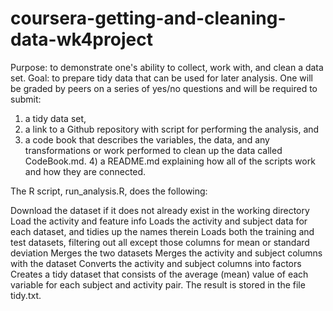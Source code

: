 # coursera-getting-and-cleaning-data-wk4project
Purpose: to demonstrate one's ability to collect, work with, and clean a data set. 
Goal: to prepare tidy data that can be used for later analysis. One will be graded by peers on a series of yes/no questions and will be required to submit: 
1) a tidy data set, 
2) a link to a Github repository with script for performing the analysis, and 
3) a code book that describes the variables, the data, and any transformations or work performed to clean up the data called CodeBook.md. 4) a README.md explaining how all of the scripts work and how they are connected.

The R script, run_analysis.R, does the following:

Download the dataset if it does not already exist in the working directory
Load the activity and feature info
Loads the activity and subject data for each dataset, and tidies up the names therein 
Loads both the training and test datasets, filtering out all except those columns for mean or standard deviation
Merges the two datasets
Merges the activity and subject columns with the dataset
Converts the activity and subject columns into factors
Creates a tidy dataset that consists of the average (mean) value of each variable for each subject and activity pair.
The result is stored in the file tidy.txt.
